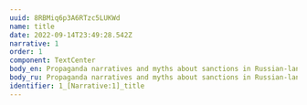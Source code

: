 ```yaml
---
uuid: 8RBMiq6p3A6RTzc5LUKWd
name: title
date: 2022-09-14T23:49:28.542Z
narrative: 1
order: 1
component: TextCenter
body_en: Propaganda narratives and myths about sanctions in Russian-language media.
body_ru: Propaganda narratives and myths about sanctions in Russian-language media.
identifier: 1_[Narrative:1]_title
---
```

